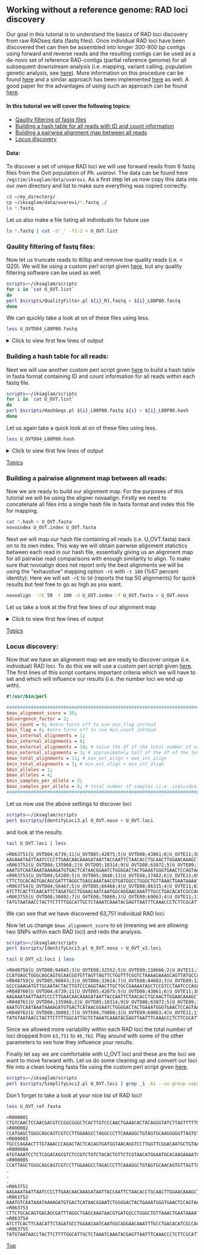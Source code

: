 ## Working without a reference genome: RAD loci discovery

Our goal in this tutorial is to understand the basics of RAD loci discovery from raw RADseq data (fastq files). Once individual RAD loci have been discovered thet can then be assembled into longer 300-800 bp contigs using forward and reverse reads and  the resulting contigs can be used as a de-novo set of reference RAD-contigs (partial reference genome) for all subsequent downstream analysis (i.e. mapping, variant calling, population genetic analysis, see [here](https://github.com/iksaglam/Zonguldak/blob/main/Files/Pop_Gen.md)). More information on this procedure can be found [here](https://onlinelibrary.wiley.com/doi/full/10.1111/mec.13732) and a similar approach has been implemented [here](https://onlinelibrary.wiley.com/doi/abs/10.1111/mec.15253) as well. A good paper for the advantages of using such an approach can be found [here](https://onlinelibrary.wiley.com/doi/full/10.1111/1755-0998.13324).


#### In this tutorial we will cover the following topics:
- [Qaulity filtering of fastq files](https://github.com/iksaglam/Zonguldak/blob/main/Files/ID_Loci.md#qaulity-filtering-of-fastq-files)
- [Building a hash table for all reads with ID and count information](https://github.com/iksaglam/Zonguldak/blob/main/Files/ID_Loci.md#building-a-hash-table-for-all-reads)
- [Building a pairwise alignment map between all reads](https://github.com/iksaglam/Zonguldak/blob/main/Files/ID_Loci.md#building-a-pairwise-alignment-map-between-all-reads)
- [Locus discovery](https://github.com/iksaglam/Zonguldak/blob/main/Files/ID_Loci.md#locus-discovery)

#### Data:
To discover a set of unique RAD loci we will use forward reads from 6 fastq files from the Ovit population of *Ph. uvarovi*. The data can be found here `/egitim/iksaglam/data/uvarovi`. As a first step let us now copy this data into our own directory and list to make sure everything was copied correctly.

```Bash
cd ~/my_directory/
cp ~/iksaglam/data/uvarovi/*.fastq ./
ls *.fastq
```

Let us also make a file listing all individuals for future use

```Bash
ls *.fastq | cut -d'_' -f1-2 > U_OVT.list
```


### Qaulity filtering of fastq files:

Now let us truncate reads to 80bp and remove low quality reads (i.e. < Q20). We will be using a custom perl script given [here](https://github.com/iksaglam/Zonguldak/blob/main/Scripts/QualityFilter.pl), but any quality filtering software can be used as well.

```Bash
scripts=~/iksaglam/scripts
for i in `cat U_OVT.list`
do
perl $scripts/QualityFilter.pl ${i}_R1.fastq > ${i}_L80P80.fastq
done
```

We can quickly take a look at on of these files using less.

```Bash
less U_OVTD04_L80P80.fastq
```


<p><details><summary>Click to view first few lines of output</summary>

```
@HS1:444:C6AWNACXX:4:1101:1448:2123 2:N:0:TGACCA
CTACGTGCAGATCTTCAGGTGCTGGGGGAGCTGTGAGAAATGGGCGACCAGCATCGCAATATATTCGAATAGGGACAGTT
+
IIIIIEHIIIIIGGIIIIIFDAHGIIII@FEDG;7@==D@ACEE@B63>??<C>ABBD?@CCCDEEDA?ABCCDD?BD@C
@HS1:444:C6AWNACXX:4:1101:2428:2201 1:N:0:TGACCA
ATTACGCCGAGGTATTTGTATGAATTTACTACTTCTAGCCTCTGATTTCCACATGTGAAAACGTCCTTTGAAGAGATTCT
+
IIJJIIIGGFGGDGHGIGHHIICAHIGHIIJIIIGHC9CGGGGGGHHHE;?E@;??CBE>CCC=ABBCAC>CCC?CCCAC
@HS1:444:C6AWNACXX:4:1101:4611:2167 1:N:0:TGACCA
TGCTTTTAAAAAGTATGTTAGAAGAAGAATGTGACTCACGGTAGAATTATAATCACATCACGAATCCTAGTTAATTATTC
+
EGIJIJJIGHIIJCGIIIGIGIIIJIIJJJJIJJJJJJJJJFHHHIJIIIIIIGHJJGJHGHCEEFEEEECEECADDEFE
@HS1:444:C6AWNACXX:4:1101:5404:2136 1:N:0:TGACCA
AAGAGGAAAAATCAAATGCATGTGAAGGTCGTTTGAGCCTCTAGAGCTATCCGCCTTTTGGATGTCCAATACCACTACGA
```
</details><p>


### Building a hash table for all reads:
Next we will use another custom perl script given [here](https://github.com/iksaglam/Zonguldak/blob/main/Scripts/HashSeqs.pl) to build a hash table in fasta format containing ID and count information for all reads within each fastq file.  

```Bash
scripts=~/iksaglam/scripts
for i in `cat U_OVT.list`
do
perl $scripts/HashSeqs.pl ${i}_L80P80.fastq ${i} > ${i}_L80P80.hash
done
```
Let us again take a quick look at on of these files using less.

```Bash
less U_OVTD04_L80P80.hash
```

<p><details><summary>Click to view first few lines of output</summary>

```
>U_OVTD04;1;4674
GCCATGACGGCCGAGCTCTGGAAGCGCAGGTCGGTCTTGAAGTCCTGAGCGATCTCCCTGACCAACCGCTGGAAGGGCAG
>U_OVTD04;2;4509
GATTTAAATTATATTTTAGGCCATAACTCAAAAACTATTGCAGATATTAACGTAATTCTTTCACGGAATTACACAGAAGA
>U_OVTD04;3;4185
AAGCCAGCGAGGCCTACTTGGTGGGACTTTTCGAAGACACCAACCTGTGCGCCATTCATGCCAAGCGAGTCACCATCATG
>U_OVTD04;4;4181
CGACACGCCCCATTCTGCTGTCACATAGATTGGAGCGCGCTGATGCCTCATTGCCGATTAATTACTACAGGCAAATTTAT
>U_OVTD04;5;3858
TCATCTGCATATAAGTGAAATGAACTGTATTTAAATACCGTGGATATGTCATTGATATATATGGAGAAACATAAAGGTCC
>U_OVTD04;6;3114
CTTACATCCACTATTCTCCCAATACGGCAGAAAATCAAGTGAAACTCTTCAGCGAAGATATAGATAGGCTGAGTAACTGG
>U_OVTD04;7;3095
ATCATCACTTCAACATTCTAGATGCCTGGAACAATCAATGGCAGGAACAAATTTGCCTGACACATCGCCACTTAATTGTA
>U_OVTD04;8;3029
TTGACTGCTGTTCGCCATGATGGTTGTCTGGACTTTAGTCGCTGCGGTAAAGGCTCTGGGAGCTCAGAGTGTATTGGCAG
>U_OVTD04;9;2416
CTGGTATTAAATAGATCAATATCGATAGAGTTTGAGAGGCGCATCATTCTATCAACTGGACTGTTGAAGCCATATTTAGT
>U_OVTD04;10;2129
TCATCTGAGACAACCCACAGAGAGATATCAACTGCTTAGAGAGTAGATCTAACTCTCGGACTCAGAGGGAGTAAGTTGTA
```
</details><p>  

[Topics](https://github.com/iksaglam/Zonguldak/blob/main/Files/ID_Loci.md#in-this-tutorial-we-will-cover-the-following-topics)

### Building a pairwise alignment map between all reads:
Now we are ready to build our alignment map. For the purposes of this tutorial we will be using the aligner novaalign. Firstly we need to concatenate all files into a single hash file in fasta format and index this file for mapping.

```Bash
cat *.hash > U_OVT.fasta
novoindex U_OVT.index U_OVT.fasta
```

Next we will map our hash file containing all reads (i.e. U_OVT.fasta) back on to its own index. This way we will obtain pairwise alignment statictics between each read in our hash file, essentially giving us an alignment map for all pairwise read comparisons with enough similarity to align. To make sure that novoalign does not report only the best alignments we will be using the "exhaustive" mapping option `-rE` with `-t 180` (%67 percent identity). Here we will set `-rE` to `50` (reports the top 50 alignments) for quick results but feel free to go as high as you want.
  
```Bash
novoalign  -rE 50 -t 180 -d U_OVT.index -f U_OVT.fasta > U_OVT.novo
```

Let us take a look at the first few lines of our alignment map

<p><details><summary>Click to view first few lines of output</summary>

```
# novoalign (V2.08.03 - Build Oct 16 2012 @ 12:37:58 - A short read aligner with qualities.
# (C) 2008,2009,2010,2011 NovoCraft Technologies Sdn Bhd.
# License file not found.
# Licensed for evaluation, educational, and not-for-profit use only.
#  novoalign -r E 50 -t 180 -d U_OVT.index -f U_OVT.fasta 
# Starting at Mon Jan 31 16:16:21 2022
# Interpreting input files as FASTA.
# Index Build Version: 2.8
# Hash length: 11
# Step size: 1
>U_OVTD04;1;4674        S       GCCATGACGGCCGAGCTCTGGAAGCGCAGGTCGGTCTTGAAGTCCTGAGCGATCTCCCTGACCAACCGCTGGAAGGGCAG        .       R       0       1       >U_OVTE11;1;10984       1       F       .       .       .
>U_OVTD04;1;4674        S       GCCATGACGGCCGAGCTCTGGAAGCGCAGGTCGGTCTTGAAGTCCTGAGCGATCTCCCTGACCAACCGCTGGAAGGGCAG        .       R       0       1       >U_OVTE08;1;9513        1       F       .       .       .
>U_OVTD04;1;4674        S       GCCATGACGGCCGAGCTCTGGAAGCGCAGGTCGGTCTTGAAGTCCTGAGCGATCTCCCTGACCAACCGCTGGAAGGGCAG        .       R       0       1       >U_OVTD05;1;10052       1       F       .       .       .
>U_OVTD04;1;4674        S       GCCATGACGGCCGAGCTCTGGAAGCGCAGGTCGGTCTTGAAGTCCTGAGCGATCTCCCTGACCAACCGCTGGAAGGGCAG        .       R       0       1       >U_OVTD08;1;14778       1       F       .       .       .
>U_OVTD04;1;4674        S       GCCATGACGGCCGAGCTCTGGAAGCGCAGGTCGGTCTTGAAGTCCTGAGCGATCTCCCTGACCAACCGCTGGAAGGGCAG        .       R       0       1       >U_OVTD04;1;4674        1       F       .       .       .
>U_OVTD04;1;4674        S       GCCATGACGGCCGAGCTCTGGAAGCGCAGGTCGGTCTTGAAGTCCTGAGCGATCTCCCTGACCAACCGCTGGAAGGGCAG        .       R       0       1       >U_OVTE09;1;20320       1       F       .       .       .
>U_OVTD04;1;4674        S       GCCATGACGGCCGAGCTCTGGAAGCGCAGGTCGGTCTTGAAGTCCTGAGCGATCTCCCTGACCAACCGCTGGAAGGGCAG        .       R       30      0       >U_OVTD04;135299;2      1       F       .       .       .       75T>G
>U_OVTD04;1;4674        S       GCCATGACGGCCGAGCTCTGGAAGCGCAGGTCGGTCTTGAAGTCCTGAGCGATCTCCCTGACCAACCGCTGGAAGGGCAG        .       R       30      0       >U_OVTE08;80772;3       1       F       .       .       .       73G>A
>U_OVTD04;1;4674        S       GCCATGACGGCCGAGCTCTGGAAGCGCAGGTCGGTCTTGAAGTCCTGAGCGATCTCCCTGACCAACCGCTGGAAGGGCAG        .       R       30      0       >U_OVTE08;3589;12       1       F       .       .       .       77C>G
>U_OVTD04;1;4674        S       GCCATGACGGCCGAGCTCTGGAAGCGCAGGTCGGTCTTGAAGTCCTGAGCGATCTCCCTGACCAACCGCTGGAAGGGCAG        .       R       30      0       >U_OVTE09;22664;7       1       F       .       .       .       20T>G
>U_OVTD04;1;4674        S       GCCATGACGGCCGAGCTCTGGAAGCGCAGGTCGGTCTTGAAGTCCTGAGCGATCTCCCTGACCAACCGCTGGAAGGGCAG        .       R       30      0       >U_OVTD08;40935;6       1       F       .       .       .       38C>T
>U_OVTD04;1;4674        S       GCCATGACGGCCGAGCTCTGGAAGCGCAGGTCGGTCTTGAAGTCCTGAGCGATCTCCCTGACCAACCGCTGGAAGGGCAG        .       R       30      0       >U_OVTD04;134146;2      1       F       .       .       .       57G>C
>U_OVTD04;1;4674        S       GCCATGACGGCCGAGCTCTGGAAGCGCAGGTCGGTCTTGAAGTCCTGAGCGATCTCCCTGACCAACCGCTGGAAGGGCAG        .       R       30      0       >U_OVTD05;30610;6       1       F       .       .       .       1T>G
>U_OVTD04;1;4674        S       GCCATGACGGCCGAGCTCTGGAAGCGCAGGTCGGTCTTGAAGTCCTGAGCGATCTCCCTGACCAACCGCTGGAAGGGCAG        .       R       30      0       >U_OVTE11;108248;2      1       F       .       .       .       2T>C
>U_OVTD04;1;4674        S       GCCATGACGGCCGAGCTCTGGAAGCGCAGGTCGGTCTTGAAGTCCTGAGCGATCTCCCTGACCAACCGCTGGAAGGGCAG        .       R       30      0       >U_OVTE09;4653;12       1       F       .       .       .       7T>A
>U_OVTD04;1;4674        S       GCCATGACGGCCGAGCTCTGGAAGCGCAGGTCGGTCTTGAAGTCCTGAGCGATCTCCCTGACCAACCGCTGGAAGGGCAG        .       R       30      0       >U_OVTE11;43254;5       1       F       .       .       .       22T>A
>U_OVTD04;1;4674        S       GCCATGACGGCCGAGCTCTGGAAGCGCAGGTCGGTCTTGAAGTCCTGAGCGATCTCCCTGACCAACCGCTGGAAGGGCAG        .       R       30      0       >U_OVTD05;8641;9        1       F       .       .       .       77T>G
>U_OVTD04;1;4674        S       GCCATGACGGCCGAGCTCTGGAAGCGCAGGTCGGTCTTGAAGTCCTGAGCGATCTCCCTGACCAACCGCTGGAAGGGCAG        .       R       30      0       >U_OVTE09;130083;2      1       F       .       .       .       9A>G
>U_OVTD04;1;4674        S       GCCATGACGGCCGAGCTCTGGAAGCGCAGGTCGGTCTTGAAGTCCTGAGCGATCTCCCTGACCAACCGCTGGAAGGGCAG        .       R       30      0       >U_OVTE09;3742;13       1       F       .       .       .       48C>A
>U_OVTD04;1;4674        S       GCCATGACGGCCGAGCTCTGGAAGCGCAGGTCGGTCTTGAAGTCCTGAGCGATCTCCCTGACCAACCGCTGGAAGGGCAG        .       R       30      0       >U_OVTD05;96175;3       1       F       .       .       .       61G>A
>U_OVTD04;1;4674        S       GCCATGACGGCCGAGCTCTGGAAGCGCAGGTCGGTCTTGAAGTCCTGAGCGATCTCCCTGACCAACCGCTGGAAGGGCAG        .       R       30      0       >U_OVTE11;12356;8       1       F       .       .       .       29T>G
>U_OVTD04;1;4674        S       GCCATGACGGCCGAGCTCTGGAAGCGCAGGTCGGTCTTGAAGTCCTGAGCGATCTCCCTGACCAACCGCTGGAAGGGCAG        .       R       30      0       >U_OVTE08;54664;4       1       F       .       .       .       80T>G
>U_OVTD04;1;4674        S       GCCATGACGGCCGAGCTCTGGAAGCGCAGGTCGGTCTTGAAGTCCTGAGCGATCTCCCTGACCAACCGCTGGAAGGGCAG        .       R       30      0       >U_OVTE09;81380;3       1       F       .       .       .       10T>G
>U_OVTD04;1;4674        S       GCCATGACGGCCGAGCTCTGGAAGCGCAGGTCGGTCTTGAAGTCCTGAGCGATCTCCCTGACCAACCGCTGGAAGGGCAG        .       R       30      0       >U_OVTD08;28511;7       1       F       .       .       .       20T>G
>U_OVTD04;1;4674        S       GCCATGACGGCCGAGCTCTGGAAGCGCAGGTCGGTCTTGAAGTCCTGAGCGATCTCCCTGACCAACCGCTGGAAGGGCAG        .       R       30      0       >U_OVTD08;3367;15       1       F       .       .       .       26T>G
>U_OVTD04;1;4674        S       GCCATGACGGCCGAGCTCTGGAAGCGCAGGTCGGTCTTGAAGTCCTGAGCGATCTCCCTGACCAACCGCTGGAAGGGCAG        .       R       30      0       >U_OVTE09;45064;5       1       F       .       .       .       39T>G
>U_OVTD04;1;4674        S       GCCATGACGGCCGAGCTCTGGAAGCGCAGGTCGGTCTTGAAGTCCTGAGCGATCTCCCTGACCAACCGCTGGAAGGGCAG        .       R       30      0       >U_OVTD08;2035;18       1       F       .       .       .       77T>G
>U_OVTD04;1;4674        S       GCCATGACGGCCGAGCTCTGGAAGCGCAGGTCGGTCTTGAAGTCCTGAGCGATCTCCCTGACCAACCGCTGGAAGGGCAG        .       R       30      0       >U_OVTE09;34851;6       1       F       .       .       .       50A>C
>U_OVTD04;1;4674        S       GCCATGACGGCCGAGCTCTGGAAGCGCAGGTCGGTCTTGAAGTCCTGAGCGATCTCCCTGACCAACCGCTGGAAGGGCAG        .       R       30      0       >U_OVTE08;85807;3       1       F       .       .       .       9A>G
>U_OVTD04;1;4674        S       GCCATGACGGCCGAGCTCTGGAAGCGCAGGTCGGTCTTGAAGTCCTGAGCGATCTCCCTGACCAACCGCTGGAAGGGCAG        .       R       30      0       >U_OVTE11;35151;5       1       F       .       .       .       76T>G
>U_OVTD04;1;4674        S       GCCATGACGGCCGAGCTCTGGAAGCGCAGGTCGGTCTTGAAGTCCTGAGCGATCTCCCTGACCAACCGCTGGAAGGGCAG        .       R       30      0       >U_OVTD05;5820;10       1       F       .       .       .       29T>G
```
</details><p>  

[Topics](https://github.com/iksaglam/Zonguldak/blob/main/Files/ID_Loci.md#in-this-tutorial-we-will-cover-the-following-topics)  
  
### Locus discovery:
Now that we have an alignment map we are ready to discover unique (i.e. individual) RAD loci. To do this we will use a custom perl script given [here](https://github.com/iksaglam/Zonguldak/blob/main/Scripts/IdentifyLoci3.pl). The first lines of this script contains important criteria which we will have to set and which will influence our results (i.e. the number loci we end up with).

```Perl
#!/usr/bin/perl

#######################################################################################
$max_alignment_score = 30;
$divergence_factor = 2;
$min_count = 0; #zero turns off to use min_flag instead
$min_flag = 0; #zero turns off to use min_count instead
$max_internal_alignments = 1;
$min_internal_alignments = 0;
$max_external_alignments = 10; # twice the df of the total number of samples (i.e. individuals) in the alignment
$min_external_alignments = 3; # approximately half of the df of the total number of samples (i.e. individuals) in the alignment
$max_total_alignments = 11; # max_ext_align + max_int_align
$min_total_alignments = 3; # min_ext_align + min_int_align
$min_alleles = 1;
$max_alleles = 4;
$min_samples_per_allele = 2;
$max_samples_per_allele = 6; # total number of samples (i.e. individuals) in the alignment
#######################################################################################
```

Let us now use the above settings to discover loci 

```Bash
scripts=~/iksaglam/scripts
perl $scripts/IdentifyLoci3.pl U_OVT.novo > U_OVT.loci
```
and look at the results
```  Bash
tail U_OVT.loci | less 
```  

```
>R063751{U_OVTD04;6739;11|U_OVTD05;42075;5|U_OVTD08;43061;6|U_OVTE11;30125;6}
AAGAAATAATTAATCCCCTTGAACAACAAAGATAATTACCAATTCTAACACCTGCAACTTGGAACAAAGCTGAAGAATAA
>R063752{U_OVTD04;135968;2|U_OVTD05;10314;9|U_OVTD08;63872;5|U_OVTE09;131719;2}
AAATGTCAATAAATAAAAGATGTGACTCATAACGGAATCTGGGGACTACTGAAATGGGTGAACTCCAGTAATTTTTTTGT
>R063753{U_OVTD04;54209;5|U_OVTD05;3040;13|U_OVTE08;27482;6|U_OVTE11;65041;4}
CTTCTGCACAGTGACAGCGATTTAGGCTGAGCAAATAACGTGATGGCCTGGGCTGTTAAACTGAATAAAATTTGAACGGT
>R063754{U_OVTD04;56467;5|U_OVTD05;66468;4|U_OVTD08;86315;4|U_OVTE11;67825;4}
ATCTTCACTTCAACATTCTAGATGCCTGGAACAATCAATGGCAGGAACAAATTTGCCTGACACATCGCCACTCCTTGGGA
>R063755{U_OVTD08;30892;7|U_OVTE08;79860;3|U_OVTE09;69063;4|U_OVTE11;116063;2}
TATGTAATAACCTACTTCTTTTGGCATTGCTCTAAATCAAATACGAGTTAATTTCAAACCCTCTTCGCATTATACTAAGG
```
We can see that we have discovered 63,751 individual RAD loci.
  
Now let us change `$max_alignment_score` to `60` (meaning we are allowing two SNPs within each RAD loci) and redo the analysis.
  
```Bash
scripts=~/iksaglam/scripts
perl $scripts/IdentifyLoci3.pl U_OVT.novo > U_OVT_v2.loci
```  
```Bash
tail U_OVT_v2.loci | less 
```    
```
>R048758{U_OVTD08;94045;3|U_OVTE08;32552;5|U_OVTE09;110666;2|U_OVTE11;17694;7}
CCATGAGCTGGGCAGCAGTGCAACGGTGTTAGTTAGTTCTGGTTTCGGTCTAAAAGAAAGCAGTTATGCCAAGAGATAGC
>R048759{U_OVTD05;90043;3|U_OVTD08;32614;7|U_OVTE08;84603;3|U_OVTE09;128650;2|U_OVTE11;46068;5}
GCCCGAAGATGTTGCAATACTACTTGTCCCAGGTAACTTGCTGCCGAAAATAGCTCCGTCCTAATCCCAGCTGACTGCTG
>R048760{U_OVTD04;6739;11|U_OVTD05;42075;5|U_OVTD08;43061;6|U_OVTE11;30125;6}
AAGAAATAATTAATCCCCTTGAACAACAAAGATAATTACCAATTCTAACACCTGCAACTTGGAACAAAGCTGAAGAATAA
>R048761{U_OVTD04;135968;2|U_OVTD05;10314;9|U_OVTD08;63872;5|U_OVTE09;131719;2}
AAATGTCAATAAATAAAAGATGTGACTCATAACGGAATCTGGGGACTACTGAAATGGGTGAACTCCAGTAATTTTTTTGT
>R048762{U_OVTD08;30892;7|U_OVTE08;79860;3|U_OVTE09;69063;4|U_OVTE11;116063;2}
TATGTAATAACCTACTTCTTTTGGCATTGCTCTAAATCAAATACGAGTTAATTTCAAACCCTCTTCGCATTATACTAAGG
```
Since we allowed more variability within each RAD loci the total number of loci dropped from `63,751` to `48,762`. Play around with some of the other parameters to see how they influence your results.
  
Finally let say we are comfortable with U_OVT.loci and these are the loci we want to move forward with. Let us do some cleaning up and convert our loci file into a clean looking fasta file using the custom perl script given [here](https://github.com/iksaglam/Zonguldak/blob/main/Scripts/SimplifyLoci2.pl).
  
```Bash
scripts=~/iksaglam/scripts
perl $scripts/SimplifyLoci2.pl U_OVT.loci | grep _1 -A1 --no-group-separator | sed 's/_1//' > U_OVT_ref.fasta
```
Don't forget to take a look at your nice list of RAD loci!
```Bash
less U_OVT_ref.fasta
```
```
>R000001
CTGTCAACTCCAACGACGTCCGGCGGGCTCACTTGTCCCAACTGAAACACTACAGGGTATCTTAGTTTTTGTATATTGCT
>R000002
CCATGAGCTGGGCAGCAGTCGTCCTTGGAAGCCTAGGCCCTTCAAAGGCTGTAGTGCAAGGGGGTTAGTGTTAGTTGGAC
>R000003
TGCCCAGAACTTTGTAAACCCAGACTACTCACAGTGATGGTAACAGGTCCTTGGTTCGGACAATGCTGTAATTTAATTTC
>R000004
ATGTAAATCCTCTCGGACAGCGTCTCCGTCTGTCTACACTGTTCTCGTAACATGGAATGCACAAGAAAATCCTACGTTAC
>R000005
CCATTAGCTGGGCAGCAGTCGTCCTTGGAAGCCTAGACCCTTCAAAGGCTGTAGTGCAACAGTGTTAGTTAGTTAGTTGA
.
.
.
>R063751
AAGAAATAATTAATCCCCTTGAACAACAAAGATAATTACCAATTCTAACACCTGCAACTTGGAACAAAGCTGAAGAATAA
>R063752
AAATGTCAATAAATAAAAGATGTGACTCATAACGGAATCTGGGGACTACTGAAATGGGTGAACTCCAGTAATTTTTTTGT
>R063753
CTTCTGCACAGTGACAGCGATTTAGGCTGAGCAAATAACGTGATGGCCTGGGCTGTTAAACTGAATAAAATTTGAACGGT
>R063754
ATCTTCACTTCAACATTCTAGATGCCTGGAACAATCAATGGCAGGAACAAATTTGCCTGACACATCGCCACTCCTTGGGA
>R063755
TATGTAATAACCTACTTCTTTTGGCATTGCTCTAAATCAAATACGAGTTAATTTCAAACCCTCTTCGCATTATACTAAGG
```
[Top](https://github.com/iksaglam/Zonguldak/blob/main/Files/ID_Loci.md#working-without-a-reference-genome-rad-loci-discovery)
